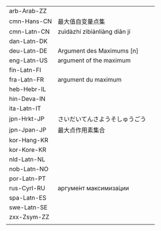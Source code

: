 | | | |
|-|-|-|
| arb-Arab-ZZ |  |  |
| cmn-Hans-CN | 最大值自变量点集 |  |
| cmn-Latn-CN | zuìdàzhí zìbiànliàng diǎn jí |  |
| dan-Latn-DK |  |  |
| deu-Latn-DE | Argument des Maximums [n] |  |
| eng-Latn-US | argument of the maximum |  |
| fin-Latn-FI |  |  |
| fra-Latn-FR | argument du maximum |  |
| heb-Hebr-IL |  |  |
| hin-Deva-IN |  |  |
| ita-Latn-IT |  |  |
| jpn-Hrkt-JP | さいだいてんさようそしゅうごう |  |
| jpn-Jpan-JP | 最大点作用素集合 |  |
| kor-Hang-KR |  |  |
| kor-Kore-KR |  |  |
| nld-Latn-NL |  |  |
| nob-Latn-NO |  |  |
| por-Latn-PT |  |  |
| rus-Cyrl-RU | аргуме́нт максимиза́ции |  |
| spa-Latn-ES |  |  |
| swe-Latn-SE |  |  |
| zxx-Zsym-ZZ |  |  |
|  |  |  |
